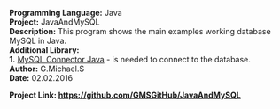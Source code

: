 <b>Programming Language:</b> Java <br>
<b>Project:</b> JavaAndMySQL <br>
<b>Description:</b> This program shows the main examples working database MySQL in Java. <br> 
<b>Additional Library:</b> <br>
<b>1.</b> <a href="http://mvnrepository.com/artifact/mysql/mysql-connector-java">MySQL Connector Java</a> - is needed to connect to the database. <br>
<b>Author:</b> G.Michael.S <br>
<b>Date:</b> 02.02.2016 <br>

<b>Project Link: https://github.com/GMSGitHub/JavaAndMySQL </b>
